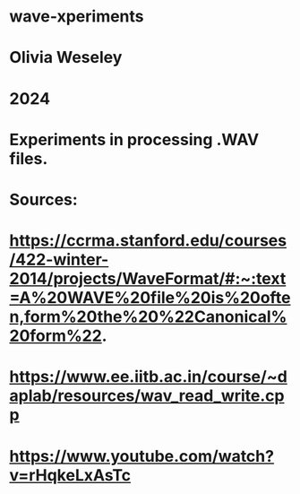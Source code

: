 # wave-xperiments

# Olivia Weseley
# 2024

# Experiments in processing .WAV files. 

# Sources:
# https://ccrma.stanford.edu/courses/422-winter-2014/projects/WaveFormat/#:~:text=A%20WAVE%20file%20is%20often,form%20the%20%22Canonical%20form%22.

# https://www.ee.iitb.ac.in/course/~daplab/resources/wav_read_write.cpp

# https://www.youtube.com/watch?v=rHqkeLxAsTc

